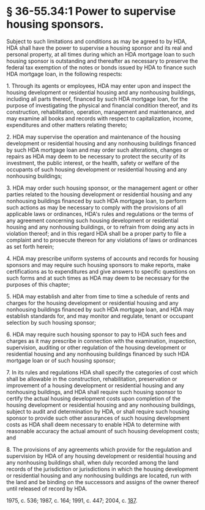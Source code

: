 # § 36-55.34:1 Power to supervise housing sponsors.

<p>Subject to such limitations and conditions as may be agreed to by HDA, HDA shall have the power to supervise a housing sponsor and its real and personal property, at all times during which an HDA mortgage loan to such housing sponsor is outstanding and thereafter as necessary to preserve the federal tax exemption of the notes or bonds issued by HDA to finance such HDA mortgage loan, in the following respects:</p><p>1. Through its agents or employees, HDA may enter upon and inspect the housing development or residential housing and any nonhousing buildings, including all parts thereof, financed by such HDA mortgage loan, for the purpose of investigating the physical and financial condition thereof, and its construction, rehabilitation, operation, management and maintenance, and may examine all books and records with respect to capitalization, income, expenditures and other matters relating thereto;</p><p>2. HDA may supervise the operation and maintenance of the housing development or residential housing and any nonhousing buildings financed by such HDA mortgage loan and may order such alterations, changes or repairs as HDA may deem to be necessary to protect the security of its investment, the public interest, or the health, safety or welfare of the occupants of such housing development or residential housing and any nonhousing buildings;</p><p>3. HDA may order such housing sponsor, or the management agent or other parties related to the housing development or residential housing and any nonhousing buildings financed by such HDA mortgage loan, to perform such actions as may be necessary to comply with the provisions of all applicable laws or ordinances, HDA's rules and regulations or the terms of any agreement concerning such housing development or residential housing and any nonhousing buildings, or to refrain from doing any acts in violation thereof; and in this regard HDA shall be a proper party to file a complaint and to prosecute thereon for any violations of laws or ordinances as set forth herein;</p><p>4. HDA may prescribe uniform systems of accounts and records for housing sponsors and may require such housing sponsors to make reports, make certifications as to expenditures and give answers to specific questions on such forms and at such times as HDA may deem to be necessary for the purposes of this chapter;</p><p>5. HDA may establish and alter from time to time a schedule of rents and charges for the housing development or residential housing and any nonhousing buildings financed by such HDA mortgage loan, and HDA may establish standards for, and may monitor and regulate, tenant or occupant selection by such housing sponsor;</p><p>6. HDA may require such housing sponsor to pay to HDA such fees and charges as it may prescribe in connection with the examination, inspection, supervision, auditing or other regulation of the housing development or residential housing and any nonhousing buildings financed by such HDA mortgage loan or of such housing sponsor;</p><p>7. In its rules and regulations HDA shall specify the categories of cost which shall be allowable in the construction, rehabilitation, preservation or improvement of a housing development or residential housing and any nonhousing buildings, and HDA shall require such housing sponsor to certify the actual housing development costs upon completion of the housing development or residential housing and any nonhousing buildings, subject to audit and determination by HDA, or shall require such housing sponsor to provide such other assurances of such housing development costs as HDA shall deem necessary to enable HDA to determine with reasonable accuracy the actual amount of such housing development costs; and</p><p>8. The provisions of any agreements which provide for the regulation and supervision by HDA of any housing development or residential housing and any nonhousing buildings shall, when duly recorded among the land records of the jurisdiction or jurisdictions in which the housing development or residential housing and any nonhousing buildings are located, run with the land and be binding on the successors and assigns of the owner thereof until released of record by HDA.</p><p>1975, c. 536; 1987, c. 164; 1991, c. 447; 2004, c. <a href='http://lis.virginia.gov/cgi-bin/legp604.exe?041+ful+CHAP0187'>187</a>.</p>
